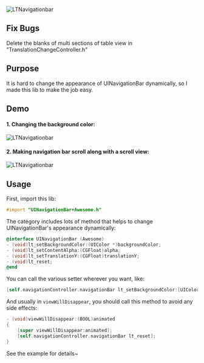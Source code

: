 ![LTNavigationbar](https://cocoapod-badges.herokuapp.com/v/LTNavigationBar/badge.png)

## Fix Bugs
Delete the blanks of multi sections of table view in "TranslationChangeController.h"

## Purpose
It is hard to change the appearance of UINavigationBar dynamically, so I made this lib to make the job easy.


## Demo
#### 1. Changing the background color:
![LTNavigationbar](https://raw.githubusercontent.com/ltebean/LTNavigationBar/master/images/demo.gif)


#### 2. Making navigation bar scroll along with a scroll view:
![LTNavigationbar](https://raw.githubusercontent.com/ltebean/LTNavigationBar/master/images/demo2.gif)

## Usage

First, import this lib:
```objective-c
#import "UINavigationBar+Awesome.h"
```

The category includes lots of method that helps to change UINavigationBar's appearance dynamically:
```objective-c
@interface UINavigationBar (Awesome)
- (void)lt_setBackgroundColor:(UIColor *)backgroundColor;
- (void)lt_setContentAlpha:(CGFloat)alpha;
- (void)lt_setTranslationY:(CGFloat)translationY;
- (void)lt_reset;
@end
```

You can call the various setter wherever you want, like:
```objective-c
[self.navigationController.navigationBar lt_setBackgroundColor:[UIColor blueColor]];
```

And usually in `viewWillDisappear`, you should call this method to avoid any side effects:
```objective-c
- (void)viewWillDisappear:(BOOL)animated
{
    [super viewWillDisappear:animated];
    [self.navigationController.navigationBar lt_reset];
}
```

See the example for details~ 